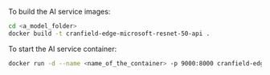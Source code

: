To build the AI service images:
```bash
cd <a_model_folder>
docker build -t cranfield-edge-microsoft-resnet-50-api .
```

To start the AI service container:
```bash
docker run -d --name <name_of_the_container> -p 9000:8000 cranfield-edge-microsoft-resnet-50-api
``` 